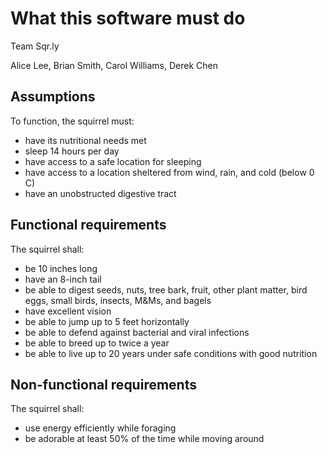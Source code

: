 # What this software must do

Team Sqr.ly

Alice Lee, Brian Smith, Carol Williams, Derek Chen

## Assumptions

To function, the squirrel must:

+ have its nutritional needs met
+ sleep 14 hours per day
+ have access to a safe location for sleeping
+ have access to a location sheltered from wind, rain, and cold (below 0 C)
+ have an unobstructed digestive tract

## Functional requirements

The squirrel shall:

+ be 10 inches long
+ have an 8-inch tail
+ be able to digest seeds, nuts, tree bark, fruit, other plant matter, bird eggs, small birds, insects, M&Ms, and bagels
+ have excellent vision
+ be able to jump up to 5 feet horizontally
+ be able to defend against bacterial and viral infections
+ be able to breed up to twice a year
+ be able to live up to 20 years under safe conditions with good nutrition

## Non-functional requirements

The squirrel shall:

+ use energy efficiently while foraging
+ be adorable at least 50% of the time while moving around
